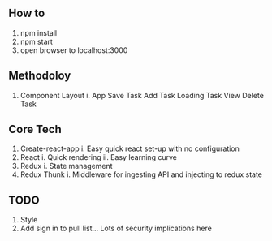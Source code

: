 ## How to
1. npm install
2. npm start
3. open browser to localhost:3000

## Methodoloy
1. Component Layout
  i. App
      Save Task
      Add Task
      Loading
      Task View
        Delete Task

## Core Tech
1. Create-react-app
  i. Easy quick react set-up with no configuration
2. React
  i. Quick rendering
  ii. Easy learning curve
3. Redux
  i. State management
4. Redux Thunk
  i. Middleware for ingesting API and injecting to redux state

## TODO
1. Style
2. Add sign in to pull list... Lots of security implications here